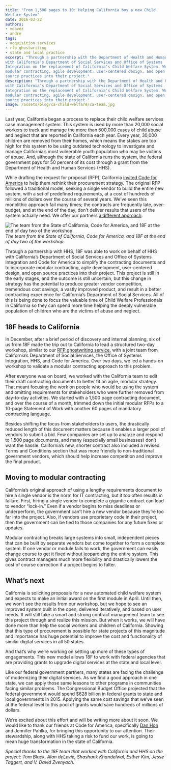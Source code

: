 ```yaml
---
title: "From 1,500 pages to 10: Helping California buy a new Child
Welfare System"
date: 2016-03-22
authors:
- vdavez
- andre
tags:
- acquisition services
- rfp ghostwriting
- state and local practice
excerpt: "Through a partnership with the Department of Health and Human Services, 18F was able to work
with California’s Department of Social Services and Office of Systems
Integration on the replacement of California's Child Welfare System. We helped them  simplify the contracting documents and incorporate
modular contracting, agile development, user-centered design, and open
source practices into their project."
description: "Through a partnership with the Department of Health and Human Services, 18F was able to work
with California’s Department of Social Services and Office of Systems
Integration on the replacement of California's Child Welfare System. We helped them  simplify the contracting documents and incorporate
modular contracting, agile development, user-centered design, and open
source practices into their project."
image: /assets/blog/ca-child-welfare/ca-team.jpg
---
```


Last year, California began a process to replace their child welfare
services case management system. This system is used by more than 20,000
social workers to track and manage the more than 500,000 cases of child
abuse and neglect that are reported in California each year. Every year,
30,000 children are removed from their homes, which means the stakes are
too high for this system to be using outdated technology to investigate
and manage California’s most vulnerable youth population who may be
victims of abuse. And, although the state of California runs the system,
the federal government pays for 50 percent of its cost through a grant
from the Department of Health and Human Services (HHS).

While drafting the request for proposal (RFP), California [invited Code
for
America](https://www.codeforamerica.org/blog/2015/11/30/a-new-approach-to-procuring-government-technology-in-california/)
to help them rethink their procurement strategy. The original RFP
followed a traditional model, seeking a single vendor to build the
entire new system, with a set of predefined requirements, at a cost of
hundreds of millions of dollars over the course of several years. We’ve
seen this monolithic approach fail many times; the contracts are
frequently late, over-budget, and at the end of the day, don’t deliver
results that users of the system actually need. We offer our partners
[a different
approach](https://18f.gsa.gov/2015/03/30/new-rfp-ghostwriting-service-to-improve-contract-success/).

![The team from the State of California, Code for America, and 18F at the end of day two of the workshop.]({{site.baseurl}}/assets/blog/ca-child-welfare/ca-team.jpg)
*The team from the State of California, Code for America, and 18F at the end of day two of the workshop.*

Through a partnership with HHS, 18F was able to work on behalf of HHS with California’s Department of Social Services and Office of Systems Integration and Code for America to simplify the contracting documents and to incorporate
modular contracting, agile development, user-centered design, and open
source practices into their project. This project is still in the early
stages, and the outcome is still uncertain, but this change in strategy
has the potential to produce greater vendor competition, tremendous cost
savings, a vastly improved product, and result in a better contracting
experience for California’s Department of Social Services. All of this
is being done to focus the valuable time of Child Welfare Professionals
in California so they can spend more time helping the deeply vulnerable
population of children who are the victims of abuse and neglect.

18F heads to California
-----------------------

In December, after a brief period of discovery and internal planning,
six of us from 18F made the trip out to California to lead a structured
two-day workshop, similar to our [RFP ghostwriting
service](https://18f.gsa.gov/2015/03/30/new-rfp-ghostwriting-service-to-improve-contract-success/),
with a joint team from California’s Department of Social Services, the
Office of Systems Integration, HHS, and Code for America. Over two days, we led a hands-on
workshop to validate a modular contracting approach to this problem.

After everyone was on board, we worked with the California team to edit
their draft contracting documents to better fit an agile, modular
strategy. That meant focusing the work on people who would be using the
system and omitting requirements for stakeholders who were further
removed from day-to-day activities. We started with a 1,500 page
contracting document, and over the course of a month, trimmed down the
initial modular RFPs to a 10-page Statement of Work with another 60
pages of mandatory contracting language.

Besides shifting the focus from stakeholders to users, the drastically
reduced length of this document matters because it enables a larger pool
of vendors to submit a bid. Few companies are set up to analyze and
respond to 1,500 page documents, and many (especially small businesses)
don’t want the hassle. California’s new, shorter contract also included
a revised Terms and Conditions section that was more friendly to
non-traditional government vendors, which should help increase
competition and improve the final product.

Moving to modular contracting
-----------------------------

California’s original approach of using a lengthy requirements document
to hire a single vendor is the norm for IT contracting, but it too often
results in failure. First, hiring a single vendor to complete a gigantic
contract can lead to vendor “lock-in.” Even if a vendor begins to miss
deadlines or underperform, the government can’t hire a new vendor
because they’re too far into the project. Also, if vendors use
proprietary code in their project, then the government can be tied to
those companies for any future fixes or updates.

Modular contracting breaks large systems into small, independent pieces
that can be built by separate vendors but come together to form a
complete system. If one vendor or module fails to work, the government
can easily change course to get it fixed without jeopardizing the entire
system. This gives contract managers much more flexibility and
drastically lowers the cost of course correction if a project begins to
falter.

What’s next
-----------

California is soliciting proposals for a new automated child welfare
system and expects to make an initial award on the first module in
April. Until then, we won’t see the results from our workshop, but we
hope to see an improved system built in the open, delivered iteratively,
and based on user needs. It will still take a smart and strong contract
management team to see this project through and realize this mission.
But when it works, we will have done more than help the social workers
and children of California. Showing that this type of procurement is
possible for state projects of this magnitude and importance has huge
potential to improve the cost and functionality of similar digital
services in all 50 states.

And that’s why we’re working on setting up more of these types of
engagements. This new model allows 18F to work with federal agencies
that are providing grants to upgrade digital services at the state and
local level.

Like our federal government partners, many states are facing the
challenge of modernizing their digital services. As we find a good
approach in one state, we can apply those same lessons to other programs
in communities facing similar problems. The Congressional Budget Office
projected that the federal government would spend $628 billion in
federal grants to state and local governments in 2015. Applying the same
cost savings that we’ve seen at the federal level to this pool of grants
would save hundreds of millions of dollars.

We’re excited about this effort and will be writing more about it soon.
We would like to thank our friends at Code for America, specifically
[Dan
Hon](https://www.codeforamerica.org/blog/2015/11/30/a-new-approach-to-procuring-government-technology-in-california/)
and Jennifer Pahlka, for bringing this opportunity to our attention.
Their stewardship, along with HHS taking a risk to fund our work, is
going to mean huge transformation in the state of California.

*Special thanks to the 18F team that worked with California and HHS on
the project: Tom Black, Alan deLevie, Shashank Khandelwal, Esther Kim,
Jesse Taggert, and V. David Zvenyach.*
